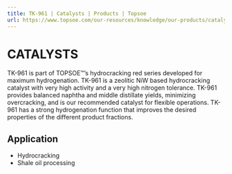 ```yaml
---
title: TK-961 | Catalysts | Products | Topsoe
url: https://www.topsoe.com/our-resources/knowledge/our-products/catalysts/tk-961#main-content
---
```


# CATALYSTS

TK-961 is part of TOPSOE™’s hydrocracking red series developed for maximum hydrogenation. TK-961 is a zeolitic NiW based hydrocracking catalyst with very high activity and a very high nitrogen tolerance. TK-961 provides balanced naphtha and middle distillate yields, minimizing overcracking, and is our recommended catalyst for flexible operations. TK-961 has a strong hydrogenation function that improves the desired properties of the different product fractions.

## Application

- Hydrocracking
- Shale oil processing